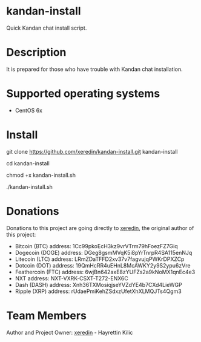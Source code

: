 # kandan-install
Quick Kandan chat install script.

Description
===========

It is prepared for those who have trouble with Kandan chat installation.

Supported operating systems
===========================
* CentOS 6x

Install
=======

git clone https://github.com/xeredin/kandan-install.git kandan-install

cd kandan-install

chmod +x kandan-install.sh

./kandan-install.sh


Donations
=========

Donations to this project are going directly to [xeredin](https://github.com/xeredin), the original author of this project:

* Bitcoin (BTC) address: 1Cc99pkoEcH3kz9vrVTrm79hFoezFZ7Giq
* Dogecoin (DOGE) address: DGeg8gsmMVqK5i8pYrTnrpR4SA115enNJq
* Litecoin (LTC) address: LRmZDaTFFD2xv37v7fagvujqPWKrDPXZCp
* Dotcoin (DOT) address: 19QmHcRR4uEHnL8McAWKY2y9S2ypu6zVre
* Feathercoin (FTC) address: 6wjBn642axE8zYUFZs2a9kNoMX1qnEc4e3
* NXT address: NXT-VXRK-CSXT-T272-ENX6C
* Dash (DASH) address: Xnh36TXMosiqjseYVZdYE4b7CXd4LieWGP
* Ripple (XRP) address: rUdaePmiKehZSdxzUfetXhXLMQJTs4Qgm3

Team Members
============

Author and Project Owner: [xeredin](https://github.com/xeredin) - Hayrettin Kilic
